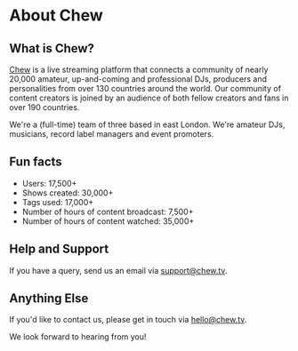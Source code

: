 # About Chew

## What is Chew?

[Chew](http://chew.tv) is a live streaming platform that connects a community of nearly 20,000 amateur, up-and-coming and professional DJs, producers and personalities from over 130 countries around the world. Our community of content creators is joined by an audience of both fellow creators and fans in over 190 countries. 

We're a (full-time) team of three based in east London. We're amateur DJs, musicians, record label managers and event promoters.

## Fun facts
- Users: 17,500+
- Shows created: 30,000+
- Tags used: 17,000+
- Number of hours of content broadcast: 7,500+
- Number of hours of content watched: 35,000+

## Help and Support

If you have a query, send us an email via [support@chew.tv](mailto:support@chew.tv).

## Anything Else

If you'd like to contact us, please get in touch via [hello@chew.tv](mailto:hello@chew.tv). 

We look forward to hearing from you!
